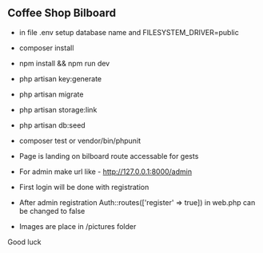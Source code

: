## Coffee Shop Bilboard

- in file .env setup database name and FILESYSTEM_DRIVER=public
- composer install
- npm install && npm run dev
- php artisan key:generate
- php artisan migrate
- php artisan storage:link
- php artisan db:seed
- composer test or vendor/bin/phpunit

- Page is landing on bilboard route accessable for gests
- For admin make url like -  http://127.0.0.1:8000/admin
- First login will be done with registration
- After admin registration  Auth::routes(['register' => true]) in web.php can be changed to false
- Images are place in /pictures folder


Good luck



